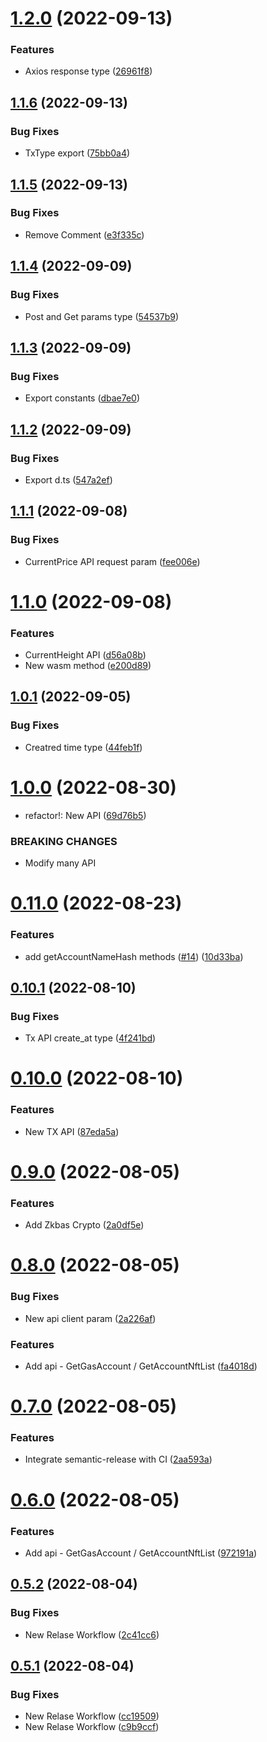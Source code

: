 # [1.2.0](https://github.com/bnb-chain/zkbas-js-sdk/compare/v1.1.6...v1.2.0) (2022-09-13)


### Features

* Axios response type ([26961f8](https://github.com/bnb-chain/zkbas-js-sdk/commit/26961f80a72f4f2041608517a7d1b3c7f8dcd549))

## [1.1.6](https://github.com/bnb-chain/zkbas-js-sdk/compare/v1.1.5...v1.1.6) (2022-09-13)


### Bug Fixes

* TxType export ([75bb0a4](https://github.com/bnb-chain/zkbas-js-sdk/commit/75bb0a41bc5faac3d7e812c2e1d2e62e993f25ff))

## [1.1.5](https://github.com/bnb-chain/zkbas-js-sdk/compare/v1.1.4...v1.1.5) (2022-09-13)


### Bug Fixes

* Remove Comment ([e3f335c](https://github.com/bnb-chain/zkbas-js-sdk/commit/e3f335c018a458d8a16b4996e2418c61f4a81318))

## [1.1.4](https://github.com/bnb-chain/zkbas-js-sdk/compare/v1.1.3...v1.1.4) (2022-09-09)


### Bug Fixes

* Post and Get params type ([54537b9](https://github.com/bnb-chain/zkbas-js-sdk/commit/54537b9b86452a7eda65bfb7e393d86e5cafeca3))

## [1.1.3](https://github.com/bnb-chain/zkbas-js-sdk/compare/v1.1.2...v1.1.3) (2022-09-09)


### Bug Fixes

* Export constants ([dbae7e0](https://github.com/bnb-chain/zkbas-js-sdk/commit/dbae7e0e105e12eb6c7255386fe41770dbd60888))

## [1.1.2](https://github.com/bnb-chain/zkbas-js-sdk/compare/v1.1.1...v1.1.2) (2022-09-09)


### Bug Fixes

* Export d.ts ([547a2ef](https://github.com/bnb-chain/zkbas-js-sdk/commit/547a2efd6e8b83a872949996624571431c361f3f))

## [1.1.1](https://github.com/bnb-chain/zkbas-js-sdk/compare/v1.1.0...v1.1.1) (2022-09-08)


### Bug Fixes

* CurrentPrice API request param ([fee006e](https://github.com/bnb-chain/zkbas-js-sdk/commit/fee006ea280603e2747e6d9fb2358eda3c8c67fe))

# [1.1.0](https://github.com/bnb-chain/zkbas-js-sdk/compare/v1.0.1...v1.1.0) (2022-09-08)


### Features

* CurrentHeight API ([d56a08b](https://github.com/bnb-chain/zkbas-js-sdk/commit/d56a08bc534daa528eb16288e3cc3434ca5ee34a))
* New wasm method ([e200d89](https://github.com/bnb-chain/zkbas-js-sdk/commit/e200d89a12259dac00ee93fa2809f52d29f21235))

## [1.0.1](https://github.com/bnb-chain/zkbas-js-sdk/compare/v1.0.0...v1.0.1) (2022-09-05)


### Bug Fixes

* Creatred time type ([44feb1f](https://github.com/bnb-chain/zkbas-js-sdk/commit/44feb1f3a825d8fc9075fb55f27b0dac0b62c798))

# [1.0.0](https://github.com/bnb-chain/zkbas-js-sdk/compare/v0.11.0...v1.0.0) (2022-08-30)


* refactor!: New API ([69d76b5](https://github.com/bnb-chain/zkbas-js-sdk/commit/69d76b5ccec4b26e00aea59d5a7bc6dec72bb847))


### BREAKING CHANGES

* Modify many API

# [0.11.0](https://github.com/bnb-chain/zkbas-js-sdk/compare/v0.10.1...v0.11.0) (2022-08-23)


### Features

* add getAccountNameHash methods ([#14](https://github.com/bnb-chain/zkbas-js-sdk/issues/14)) ([10d33ba](https://github.com/bnb-chain/zkbas-js-sdk/commit/10d33ba0db999528245c19231841141899971254))

## [0.10.1](https://github.com/bnb-chain/zkbas-js-sdk/compare/v0.10.0...v0.10.1) (2022-08-10)


### Bug Fixes

* Tx API create_at type ([4f241bd](https://github.com/bnb-chain/zkbas-js-sdk/commit/4f241bd59619c7b3d6a0eead736d0bea020aa1df))

# [0.10.0](https://github.com/bnb-chain/zkbas-js-sdk/compare/v0.9.0...v0.10.0) (2022-08-10)


### Features

* New TX API ([87eda5a](https://github.com/bnb-chain/zkbas-js-sdk/commit/87eda5af89d14e71172db57aac73a06f2b3a1d17))

# [0.9.0](https://github.com/bnb-chain/zkbas-js-sdk/compare/v0.8.0...v0.9.0) (2022-08-05)


### Features

* Add Zkbas Crypto ([2a0df5e](https://github.com/bnb-chain/zkbas-js-sdk/commit/2a0df5eef338d435e7eccd4e7a565825d6270681))

# [0.8.0](https://github.com/bnb-chain/zkbas-js-sdk/compare/v0.7.0...v0.8.0) (2022-08-05)


### Bug Fixes

* New api client param ([2a226af](https://github.com/bnb-chain/zkbas-js-sdk/commit/2a226af66ac1e1efb0c9639acf598e8be8d63d4c))


### Features

* Add api - GetGasAccount / GetAccountNftList ([fa4018d](https://github.com/bnb-chain/zkbas-js-sdk/commit/fa4018d87db3043f733bc489b15971b090891a94))

# [0.7.0](https://github.com/bnb-chain/zkbas-js-sdk/compare/v0.6.1...v0.7.0) (2022-08-05)


### Features

* Integrate semantic-release with CI ([2aa593a](https://github.com/bnb-chain/zkbas-js-sdk/commit/2aa593abc5beea437dbf61cf0504d5878929f669))

# [0.6.0](https://github.com/bnb-chain/zkbas-js-sdk/compare/v0.5.2...v0.6.0) (2022-08-05)


### Features

* Add api - GetGasAccount / GetAccountNftList ([972191a](https://github.com/bnb-chain/zkbas-js-sdk/commit/972191a7cbe7cd8307e7e9d83c140704a420cf0a))

## [0.5.2](https://github.com/bnb-chain/zkbas-js-sdk/compare/v0.5.1...v0.5.2) (2022-08-04)


### Bug Fixes

* New Relase Workflow ([2c41cc6](https://github.com/bnb-chain/zkbas-js-sdk/commit/2c41cc69acece584156277d5416a7173f2d474dc))

## [0.5.1](https://github.com/bnb-chain/zkbas-js-sdk/compare/v0.5.0...v0.5.1) (2022-08-04)


### Bug Fixes

* New Relase Workflow ([cc19509](https://github.com/bnb-chain/zkbas-js-sdk/commit/cc195090837af9b3285fde0cba0a78ae7f1f4e89))
* New Relase Workflow ([c9b9ccf](https://github.com/bnb-chain/zkbas-js-sdk/commit/c9b9ccf78963cc6906c5d35235f4412fa82875fe))
